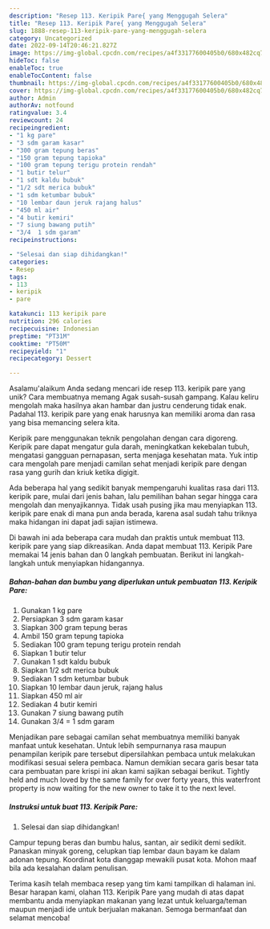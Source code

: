 ```yaml
---
description: "Resep 113. Keripik Pare{ yang Menggugah Selera"
title: "Resep 113. Keripik Pare{ yang Menggugah Selera"
slug: 1888-resep-113-keripik-pare-yang-menggugah-selera
category: Uncategorized
date: 2022-09-14T20:46:21.827Z
image: https://img-global.cpcdn.com/recipes/a4f33177600405b0/680x482cq70/113-keripik-pare-foto-resep-utama.jpg
hideToc: false
enableToc: true
enableTocContent: false
thumbnail: https://img-global.cpcdn.com/recipes/a4f33177600405b0/680x482cq70/113-keripik-pare-foto-resep-utama.jpg
cover: https://img-global.cpcdn.com/recipes/a4f33177600405b0/680x482cq70/113-keripik-pare-foto-resep-utama.jpg
author: Admin
authorAv: notfound
ratingvalue: 3.4
reviewcount: 24
recipeingredient:
- "1 kg pare"
- "3 sdm garam kasar"
- "300 gram tepung beras"
- "150 gram tepung tapioka"
- "100 gram tepung terigu protein rendah"
- "1 butir telur"
- "1 sdt kaldu bubuk"
- "1/2 sdt merica bubuk"
- "1 sdm ketumbar bubuk"
- "10 lembar daun jeruk rajang halus"
- "450 ml air"
- "4 butir kemiri"
- "7 siung bawang putih"
- "3/4  1 sdm garam"
recipeinstructions:

- "Selesai dan siap dihidangkan!"
categories:
- Resep
tags:
- 113
- keripik
- pare

katakunci: 113 keripik pare 
nutrition: 296 calories
recipecuisine: Indonesian
preptime: "PT31M"
cooktime: "PT50M"
recipeyield: "1"
recipecategory: Dessert

---
```



Asalamu'alaikum Anda sedang mencari ide resep 113. keripik pare yang unik? Cara membuatnya memang Agak susah-susah gampang. Kalau keliru mengolah maka hasilnya akan hambar dan justru cenderung tidak enak. Padahal 113. keripik pare yang enak harusnya kan memiliki aroma dan rasa yang bisa memancing selera kita.


Keripik pare menggunakan teknik pengolahan dengan cara digoreng. Keripik pare dapat mengatur gula darah, meningkatkan kekebalan tubuh, mengatasi gangguan pernapasan, serta menjaga kesehatan mata. Yuk intip cara mengolah pare menjadi camilan sehat menjadi keripik pare dengan rasa yang gurih dan kriuk ketika digigit.

Ada beberapa hal yang sedikit banyak mempengaruhi kualitas rasa dari 113. keripik pare, mulai dari jenis bahan, lalu pemilihan bahan segar hingga cara mengolah dan menyajikannya. Tidak usah pusing jika mau menyiapkan 113. keripik pare enak di mana pun anda berada, karena asal sudah tahu triknya maka hidangan ini dapat jadi sajian istimewa.


Di bawah ini ada beberapa cara mudah dan praktis untuk membuat 113. keripik pare yang siap dikreasikan. Anda dapat membuat 113. Keripik Pare memakai 14 jenis bahan dan 0 langkah pembuatan. Berikut ini langkah-langkah untuk menyiapkan hidangannya.

<!--inarticleads1-->

##### Bahan-bahan dan bumbu yang diperlukan untuk pembuatan 113. Keripik Pare:

1. Gunakan 1 kg pare
1. Persiapkan 3 sdm garam kasar
1. Siapkan 300 gram tepung beras
1. Ambil 150 gram tepung tapioka
1. Sediakan 100 gram tepung terigu protein rendah
1. Siapkan 1 butir telur
1. Gunakan 1 sdt kaldu bubuk
1. Siapkan 1/2 sdt merica bubuk
1. Sediakan 1 sdm ketumbar bubuk
1. Siapkan 10 lembar daun jeruk, rajang halus
1. Siapkan 450 ml air
1. Sediakan 4 butir kemiri
1. Gunakan 7 siung bawang putih
1. Gunakan 3/4 = 1 sdm garam


Menjadikan pare sebagai camilan sehat membuatnya memiliki banyak manfaat untuk kesehatan. Untuk lebih sempurnanya rasa maupun penampilan keripik pare tersebut dipersilahkan pembaca untuk melakukan modifikasi sesuai selera pembaca. Namun demikian secara garis besar tata cara pembuatan pare krispi ini akan kami sajikan sebagai berikut. Tightly held and much loved by the same family for over forty years, this waterfront property is now waiting for the new owner to take it to the next level. 

<!--inarticleads2-->

##### Instruksi untuk buat 113. Keripik Pare:


1. Selesai dan siap dihidangkan!

Campur tepung beras dan bumbu halus, santan, air sedikit demi sedikit. Panaskan minyak goreng, celupkan tiap lembar daun bayam ke dalam adonan tepung. Koordinat kota dianggap mewakili pusat kota. Mohon maaf bila ada kesalahan dalam penulisan. 

Terima kasih telah membaca resep yang tim kami tampilkan di halaman ini. Besar harapan kami, olahan 113. Keripik Pare yang mudah di atas dapat membantu anda menyiapkan makanan yang lezat untuk keluarga/teman maupun menjadi ide untuk berjualan makanan. Semoga bermanfaat dan selamat mencoba!
